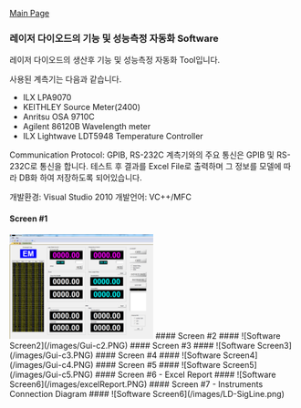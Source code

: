 [Main Page](readme.md)

### 레이저 다이오드의 기능 및 성능측정 자동화 Software
레이저 다이오드의 생산후 기능 및 성능측정 자동화 Tool입니다.

사용된 계측기는 다음과 같습니다.
* ILX LPA9070
* KEITHLEY Source Meter(2400)
* Anritsu OSA 9710C
* Agilent 86120B Wavelength meter
* ILX Lightwave LDT5948 Temperature Controller

Communication Protocol: GPIB, RS-232C
계측기와의 주요 통신은 GPIB 및 RS-232C로 통신을 합니다.
테스트 후 결과를 Excel File로 출력하며 그 정보를 모델에 
따라 DB화 하여 저장하도록 되어있습니다.

개발환경: Visual Studio 2010
개발언어: VC++/MFC

#### Screen #1 ####
<img src=/images/Gui-c1.PNG width="50%" height="50%">
#### Screen #2 ####
![Software Screen2](/images/Gui-c2.PNG)
#### Screen #3 ####
![Software Screen3](/images/Gui-c3.PNG)
#### Screen #4 ####
![Software Screen4](/images/Gui-c4.PNG)
#### Screen #5 ####
![Software Screen5](/images/Gui-c5.PNG)
#### Screen #6 - Excel Report ####
![Software Screen6](/images/excelReport.PNG)
#### Screen #7 - Instruments Connection Diagram ####
![Software Screen6](/images/LD-SigLine.png)
